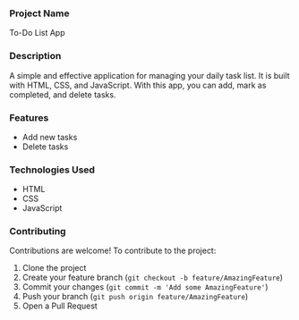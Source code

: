 ### Project Name
To-Do List App

### Description
A simple and effective application for managing your daily task list. It is built with HTML, CSS, and JavaScript. With this app, you can add, mark as completed, and delete tasks.

### Features
- Add new tasks
- Delete tasks

### Technologies Used
- HTML
- CSS
- JavaScript

### Contributing

Contributions are welcome! To contribute to the project:
1. Clone the project
2. Create your feature branch (`git checkout -b feature/AmazingFeature`)
3. Commit your changes (`git commit -m 'Add some AmazingFeature'`)
4. Push your branch (`git push origin feature/AmazingFeature`)
5. Open a Pull Request

